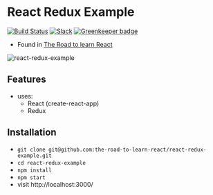 # React Redux Example

[![Build Status](https://travis-ci.org/the-road-to-learn-react/react-redux-example.svg?branch=master)](https://travis-ci.org/the-road-to-learn-react/react-redux-example) [![Slack](https://slack-the-road-to-learn-react.wieruch.com/badge.svg)](https://slack-the-road-to-learn-react.wieruch.com/) [![Greenkeeper badge](https://badges.greenkeeper.io/the-road-to-learn-react/react-redux-example.svg)](https://greenkeeper.io/)

* Found in [The Road to learn React](https://roadtoreact.com/)

![react-redux-example](https://user-images.githubusercontent.com/2479967/31530740-ab7ab6f0-b00c-11e7-8c6f-77e8094cb0b0.gif)

## Features

* uses:
  * React (create-react-app)
  * Redux

## Installation

* `git clone git@github.com:the-road-to-learn-react/react-redux-example.git`
* `cd react-redux-example`
* `npm install`
* `npm start`
* visit http://localhost:3000/
